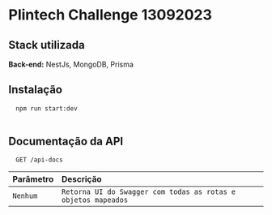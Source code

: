 
# Plintech Challenge 13092023


## Stack utilizada



**Back-end:** NestJs, MongoDB, Prisma





## Instalação



```bash
  npm run start:dev
  
```
    
## Documentação da API



```http
  GET /api-docs
```

| Parâmetro   |     Descrição                           |
| :---------- |   :---------------------------------- |
| `Nenhum` |    `Retorna UI do Swagger com todas as rotas e objetos mapeados` |





